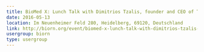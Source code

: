 ```yaml
---
title: BioMed X: Lunch Talk with Dimitrios Tzalis, founder and CEO of Taros
date: 2016-05-13
location: Im Neuenheimer Feld 280, Heidelberg, 69120, Deutschland
link: http://biorn.org/event/biomed-x-lunch-talk-with-dimitrios-tzalis-founder-and-ceo-of-taros/
usergroup: biorn
type: usergroup
---
```

